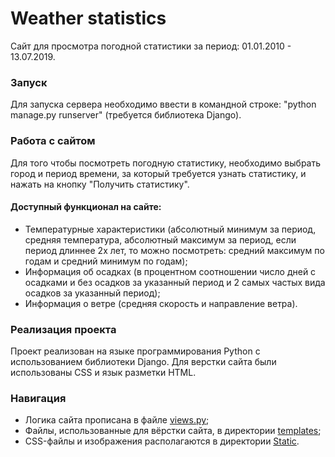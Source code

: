 **Weather statistics** 
=====================
Сайт для просмотра погодной статистики за период: 01.01.2010 - 13.07.2019.
### Запуск
Для запуска сервера необходимо ввести в командной строке: "python manage.py runserver" (требуется библиотека Django).
### Работа с сайтом
Для того чтобы посмотреть погодную статистику, необходимо выбрать город и период времени, за который требуется узнать статистику, и нажать на кнопку "Получить статистику".
#### Доступный функционал на сайте:
* Температурные характеристики (абсолютный минимум за период, средняя температура,  абсолютный максимум за период, если период длиннее 2х лет, то можно посмотреть: средний максимум по годам и средний минимум по годам);
* Информация об осадках (в процентном соотношении число дней с осадками и без осадков за указанный период и 2 самых частых вида осадков за указанный период);
* Информация о ветре (cредняя скорость и направление ветра).
### Реализация проекта
Проект реализован на языке программирования Python с использованием библиотеки Django. Для верстки сайта были использованы CSS и язык разметки HTML.
### Навигация
* Логика сайта прописана в файле [views.py](https://github.com/tanya525625/weather_statistics/blob/master/weather_statistics_app/views.py);
* Файлы, использованные для вёрстки сайта, в директории [templates](https://github.com/tanya525625/weather_statistics/tree/master/weather_statistics_app/templates);
* CSS-файлы и изображения располагаются в директории [Static](https://github.com/tanya525625/weather_statistics/tree/master/weather_statistics_app/static).
